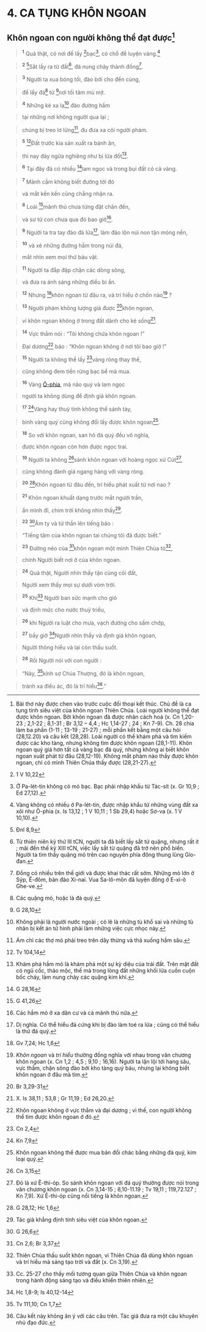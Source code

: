 # 4. CA TỤNG KHÔN NGOAN

## Khôn ngoan con người không thể đạt được[^1-dbfb8f20-b26f-4580-b969-31135bbb28c3]

> <sup><b>1</b></sup> Quả thật, có nơi để lấy [^1@-dbfb8f20-b26f-4580-b969-31135bbb28c3]bạc[^2-dbfb8f20-b26f-4580-b969-31135bbb28c3], có chỗ để luyện vàng.[^3-dbfb8f20-b26f-4580-b969-31135bbb28c3]
>


> <sup><b>2</b></sup> [^2@-dbfb8f20-b26f-4580-b969-31135bbb28c3]Sắt lấy ra từ đất[^4-dbfb8f20-b26f-4580-b969-31135bbb28c3], đá nung chảy thành đồng[^5-dbfb8f20-b26f-4580-b969-31135bbb28c3].
>


> <sup><b>3</b></sup> Người ta xua bóng tối, đào bới cho đến cùng,
>


> để lấy đá[^6-dbfb8f20-b26f-4580-b969-31135bbb28c3] từ [^3@-dbfb8f20-b26f-4580-b969-31135bbb28c3]nơi tối tăm mù mịt.
>


> <sup><b>4</b></sup> Những kẻ xa lạ[^7-dbfb8f20-b26f-4580-b969-31135bbb28c3] đào đường hầm
>


> tại những nơi không người qua lại ;
>


> chúng bị treo lơ lửng[^8-dbfb8f20-b26f-4580-b969-31135bbb28c3], đu đưa xa cõi người phàm.
>


> <sup><b>5</b></sup> [^4@-dbfb8f20-b26f-4580-b969-31135bbb28c3]Đất trước kia sản xuất ra bánh ăn,
>


> thì nay đáy ngửa nghiêng như bị lửa đốt[^9-dbfb8f20-b26f-4580-b969-31135bbb28c3].
>


> <sup><b>6</b></sup> Tại đây đá có nhiều [^5@-dbfb8f20-b26f-4580-b969-31135bbb28c3]lam ngọc và trong bụi đất có cả vàng.
>


> <sup><b>7</b></sup> Mãnh cầm không biết đường tới đó
>


> và mắt kền kền cũng chẳng nhận ra.
>


> <sup><b>8</b></sup> Loài [^6@-dbfb8f20-b26f-4580-b969-31135bbb28c3]mãnh thú chưa từng đặt chân đến,
>


> và sư tử con chưa qua đó bao giờ[^10-dbfb8f20-b26f-4580-b969-31135bbb28c3].
>


> <sup><b>9</b></sup> Người ta tra tay đào đá lửa[^11-dbfb8f20-b26f-4580-b969-31135bbb28c3], làm đảo lộn núi non tận móng nền,
>


> <sup><b>10</b></sup> và xẻ những đường hầm trong núi đá,
>


> mắt nhìn xem mọi thứ báu vật.
>


> <sup><b>11</b></sup> Người ta đắp đập chặn các dòng sông,
>


> và đưa ra ánh sáng những điều bí ẩn.
>


> <sup><b>12</b></sup> Nhưng [^7@-dbfb8f20-b26f-4580-b969-31135bbb28c3]khôn ngoan từ đâu ra, và trí hiểu ở chốn nào[^12-dbfb8f20-b26f-4580-b969-31135bbb28c3] ?
>


> <sup><b>13</b></sup> Người phàm không lượng giá được [^8@-dbfb8f20-b26f-4580-b969-31135bbb28c3]khôn ngoan,
>


> vì khôn ngoan không ở trong đất dành cho kẻ sống[^13-dbfb8f20-b26f-4580-b969-31135bbb28c3].
>


> <sup><b>14</b></sup> Vực thẳm nói : “Tôi không chứa khôn ngoan !”
>


> Đại dương[^14-dbfb8f20-b26f-4580-b969-31135bbb28c3] bảo : “Khôn ngoan không ở nơi tôi bao giờ !”
>


> <sup><b>15</b></sup> Người ta không thể lấy [^9@-dbfb8f20-b26f-4580-b969-31135bbb28c3]vàng ròng thay thế,
>


> cũng không đem tiền rừng bạc bể mà mua.
>


> <sup><b>16</b></sup> Vàng [Ô-phia](), mã não quý và lam ngọc
>


> người ta không dùng để định giá khôn ngoan.
>


> <sup><b>17</b></sup> [^10@-dbfb8f20-b26f-4580-b969-31135bbb28c3]Vàng hay thuỷ tinh không thể sánh tày,
>


> bình vàng quý cũng không đổi lấy được khôn ngoan[^15-dbfb8f20-b26f-4580-b969-31135bbb28c3].
>


> <sup><b>18</b></sup> So với khôn ngoan, san hô đá quý đều vô nghĩa,
>


> được khôn ngoan còn hơn được ngọc trai.
>


> <sup><b>19</b></sup> Người ta không [^11@-dbfb8f20-b26f-4580-b969-31135bbb28c3]sánh khôn ngoan với hoàng ngọc xứ Cút[^16-dbfb8f20-b26f-4580-b969-31135bbb28c3],
>


> cũng không đánh giá ngang hàng với vàng ròng.
>


> <sup><b>20</b></sup> [^12@-dbfb8f20-b26f-4580-b969-31135bbb28c3]Khôn ngoan từ đâu đến, trí hiểu phát xuất từ nơi nao ?
>


> <sup><b>21</b></sup> Khôn ngoan khuất dạng trước mắt người trần,
>


> ẩn mình đi, chim trời không nhìn thấy[^17-dbfb8f20-b26f-4580-b969-31135bbb28c3].
>


> <sup><b>22</b></sup> [^13@-dbfb8f20-b26f-4580-b969-31135bbb28c3]Âm ty và tử thần lên tiếng bảo :
>


> “Tiếng tăm của khôn ngoan tai chúng tôi đã được biết.”
>


> <sup><b>23</b></sup> Đường nẻo của [^14@-dbfb8f20-b26f-4580-b969-31135bbb28c3]khôn ngoan một mình Thiên Chúa tỏ[^18-dbfb8f20-b26f-4580-b969-31135bbb28c3],
>


> chính Người biết nơi ở của khôn ngoan.
>


> <sup><b>24</b></sup> Quả thật, Người nhìn thấy tận cùng cõi đất,
>


> Người xem thấy mọi sự dưới vòm trời.
>


> <sup><b>25</b></sup> Khi[^19-dbfb8f20-b26f-4580-b969-31135bbb28c3] Người ban sức mạnh cho gió
>


> và định mức cho nước thuỷ triều,
>


> <sup><b>26</b></sup> khi Người ra luật cho mưa, vạch đường cho sấm chớp,
>


> <sup><b>27</b></sup> bấy giờ [^15@-dbfb8f20-b26f-4580-b969-31135bbb28c3]Người nhìn thấy và định giá khôn ngoan,
>


> Người thông hiểu và lại còn thấu suốt.
>


> <sup><b>28</b></sup> Rồi Người nói với con người :
>


> “Này, [^16@-dbfb8f20-b26f-4580-b969-31135bbb28c3]kính sợ Chúa Thượng, đó là khôn ngoan,
>


> tránh xa điều ác, đó là trí hiểu[^20-dbfb8f20-b26f-4580-b969-31135bbb28c3].”
>

[^1-dbfb8f20-b26f-4580-b969-31135bbb28c3]: Bài thơ này được chen vào trước cuộc đối thoại kết thúc. Chủ đề là ca tụng tính siêu việt của khôn ngoan Thiên Chúa. Loài người không thể đạt được khôn ngoan. Bởi khôn ngoan đã được nhân cách hoá (x. Cn 1,20-23 ; 2,1-22 ; 8,1-31 ; Br 3,12 – 4,4 ; Hc 1,14-27 ; 24 ; Kn 7-9). Ch. 28 chia làm ba phần (1-11 ; 13-19 ; 21-27) ; mỗi phần kết bằng một câu hỏi (28,12.20) và câu kết (28,28). Loài người có thể khám phá và tìm kiếm được các kho tàng, nhưng không tìm được khôn ngoan (28,1-11). Khôn ngoan quý giá hơn tất cả vàng bạc đá quý, nhưng không ai biết khôn ngoan xuất phát từ đâu (28,12-19). Không mắt phàm nào thấy được khôn ngoan, chỉ có mình Thiên Chúa thấy được (28,21-27).
[^2-dbfb8f20-b26f-4580-b969-31135bbb28c3]: Ở Pa-lét-tin không có mỏ bạc. Bạc phải nhập khẩu từ Tác-sít (x. Gr 10,9 ; Ed 27,12).
[^3-dbfb8f20-b26f-4580-b969-31135bbb28c3]: Vàng không có nhiều ở Pa-lét-tin, được nhập khẩu từ những vùng đất xa xôi như Ô-phia (x. Is 13,12 ; 1 V 10,11 ; 1 Sb 29,4) hoặc Sơ-va (x. 1 V 10,10).
[^4-dbfb8f20-b26f-4580-b969-31135bbb28c3]: Từ thiên niên kỷ thứ III tCN, người ta đã biết lấy sắt từ quặng, nhưng rất ít ; mãi đến thế kỷ XIII tCN, việc lấy sắt từ quặng đã trở nên phổ biến. Người ta tìm thấy quặng mỏ trên cao nguyên phía đông thung lũng Gio-đan.
[^5-dbfb8f20-b26f-4580-b969-31135bbb28c3]: Đồng có nhiều trên thế giới và được khai thác rất sớm. Những mỏ lớn ở Sýp, Ê-đôm, bán đảo Xi-nai. Vua Sa-lô-môn đã luyện đồng ở E-xi-ô Ghe-ve.
[^6-dbfb8f20-b26f-4580-b969-31135bbb28c3]: Các quặng mỏ, hoặc là đá quý.
[^7-dbfb8f20-b26f-4580-b969-31135bbb28c3]: Không phải là người nước ngoài ; có lẽ là những tù khổ sai và những tù nhân bị kết án tử hình phải làm những việc cực nhọc này.
[^8-dbfb8f20-b26f-4580-b969-31135bbb28c3]: Ám chỉ các thợ mỏ phải treo trên dây thừng và thả xuống hầm sâu.
[^9-dbfb8f20-b26f-4580-b969-31135bbb28c3]: Khám phá hầm mỏ là khám phá một sự kỳ diệu của trái đất. Trên mặt đất có ngũ cốc, thảo mộc, thế mà trong lòng đất những khối lửa cuồn cuộn bốc cháy, làm nung chảy các quặng kim khí.
[^10-dbfb8f20-b26f-4580-b969-31135bbb28c3]: Các hầm mỏ ở xa dân cư và cả mãnh thú nữa.
[^11-dbfb8f20-b26f-4580-b969-31135bbb28c3]: Dị nghĩa. Có thể hiểu đá cứng khi bị đào làm toé ra lửa ; cũng có thể hiểu là thứ đá quý.
[^12-dbfb8f20-b26f-4580-b969-31135bbb28c3]: *Khôn ngoan* và *trí hiểu* thường đồng nghĩa với nhau trong văn chương khôn ngoan (x. Cn 1,2 ; 4,5 ; 9,10 ; 16,16). Người ta lặn lội tới hang sâu, vực thẳm, chặn sông đào bới kho tàng quý báu, nhưng lại không biết khôn ngoan ở đâu mà tìm.
[^13-dbfb8f20-b26f-4580-b969-31135bbb28c3]: X. Is 38,11 ; 53,8 ; Gr 11,19 ; Ed 26,20.
[^14-dbfb8f20-b26f-4580-b969-31135bbb28c3]: Khôn ngoan không ở vực thẳm và đại dương ; vì thế, con người không thể tìm được khôn ngoan ở đó.
[^15-dbfb8f20-b26f-4580-b969-31135bbb28c3]: Khôn ngoan không thể được mua bán đổi chác bằng những đá quý, kim loại quý.
[^16-dbfb8f20-b26f-4580-b969-31135bbb28c3]: Đó là xứ Ê-thi-óp. So sánh khôn ngoan với đá quý thường được nói trong văn chương khôn ngoan (x. Cn 3,14-15 ; 8,10-11.19 ; Tv 19,11 ; 119,72.127 ; Kn 7,9). Xứ Ê-thi-óp cũng nổi tiếng là khôn ngoan.
[^17-dbfb8f20-b26f-4580-b969-31135bbb28c3]: Tác giả khẳng định tính siêu việt của khôn ngoan.
[^18-dbfb8f20-b26f-4580-b969-31135bbb28c3]: Thiên Chúa thấu suốt khôn ngoan, vì Thiên Chúa đã dùng khôn ngoan và trí hiểu mà sáng tạo trời và đất (x. Cn 3,19).
[^19-dbfb8f20-b26f-4580-b969-31135bbb28c3]: Cc. 25-27 cho thấy mối tương quan giữa Thiên Chúa và khôn ngoan trong hành động sáng tạo và điều khiển thiên nhiên.
[^20-dbfb8f20-b26f-4580-b969-31135bbb28c3]: Câu kết này không ăn ý với các câu trên. Tác giả đưa ra một câu khuyên nhủ đạo đức.
[^1@-dbfb8f20-b26f-4580-b969-31135bbb28c3]: 1 V 10,22
[^2@-dbfb8f20-b26f-4580-b969-31135bbb28c3]: Đnl 8,9
[^3@-dbfb8f20-b26f-4580-b969-31135bbb28c3]: G 28,10
[^4@-dbfb8f20-b26f-4580-b969-31135bbb28c3]: Tv 104,14
[^5@-dbfb8f20-b26f-4580-b969-31135bbb28c3]: G 28,16
[^6@-dbfb8f20-b26f-4580-b969-31135bbb28c3]: G 41,26
[^7@-dbfb8f20-b26f-4580-b969-31135bbb28c3]: Gv 7,24; Hc 1,6
[^8@-dbfb8f20-b26f-4580-b969-31135bbb28c3]: Br 3,29-31
[^9@-dbfb8f20-b26f-4580-b969-31135bbb28c3]: Cn 2,4
[^10@-dbfb8f20-b26f-4580-b969-31135bbb28c3]: Kn 7,9
[^11@-dbfb8f20-b26f-4580-b969-31135bbb28c3]: Cn 3,15
[^12@-dbfb8f20-b26f-4580-b969-31135bbb28c3]: G 28,12; Hc 1,6
[^13@-dbfb8f20-b26f-4580-b969-31135bbb28c3]: G 26,6
[^14@-dbfb8f20-b26f-4580-b969-31135bbb28c3]: Cn 2,6; Br 3,37
[^15@-dbfb8f20-b26f-4580-b969-31135bbb28c3]: Hc 1,8-9; Is 40,12-14
[^16@-dbfb8f20-b26f-4580-b969-31135bbb28c3]: Tv 111,10; Cn 1,7